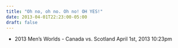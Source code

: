 ```yaml
---
title: "Oh no, oh no. Oh no! OH YES!"
date: 2013-04-01T22:23:00-05:00
draft: false
---
```

- 2013 Men’s Worlds - Canada vs. Scotland April 1st, 2013 10:23pm